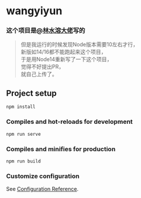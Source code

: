# wangyiyun

### 这个项目是@[林水溶大佬](https://github.com/shuiRong)写的

> 但是我运行的时候发现Node版本需要10左右才行，<br>
> 新版如14/16都不能跑起来这个项目，<br>
> 于是用Node14重新写了一下这个项目，<br>
> 觉得不好提出PR，<br>
> 就自己上传了。

## Project setup
```
npm install
```

### Compiles and hot-reloads for development
```
npm run serve
```

### Compiles and minifies for production
```
npm run build
```

### Customize configuration
See [Configuration Reference](https://cli.vuejs.org/config/).
